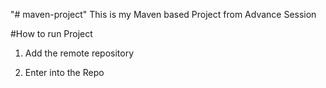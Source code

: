 "# maven-project" 
This is my Maven based Project from Advance Session

#How to run Project
1. Add the remote repository

2. Enter into the Repo